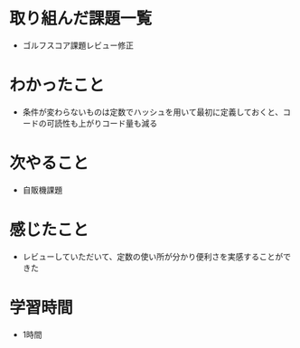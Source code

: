 # 取り組んだ課題一覧
- ゴルフスコア課題レビュー修正

# わかったこと
- 条件が変わらないものは定数でハッシュを用いて最初に定義しておくと、コードの可読性も上がりコード量も減る


# 次やること
- 自販機課題

# 感じたこと
- レビューしていただいて、定数の使い所が分かり便利さを実感することができた

# 学習時間
- 1時間
